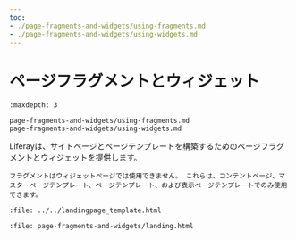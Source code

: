 ```yaml
---
toc:
- ./page-fragments-and-widgets/using-fragments.md
- ./page-fragments-and-widgets/using-widgets.md
---
```

# ページフラグメントとウィジェット

```{toctree}
:maxdepth: 3

page-fragments-and-widgets/using-fragments.md
page-fragments-and-widgets/using-widgets.md
```
<!--TASK: Develop into-->
Liferayは、サイトページとページテンプレートを構築するためのページフラグメントとウィジェットを提供します。

```{note}
フラグメントはウィジェットページでは使用できません。 これらは、コンテントページ、マスターページテンプレート、ページテンプレート、および表示ページテンプレートでのみ使用できます。
```

```{raw} html
:file: ../../landingpage_template.html
```

```{raw} html
:file: page-fragments-and-widgets/landing.html
```
